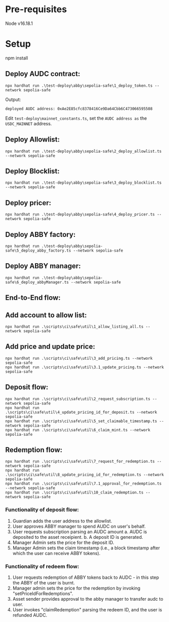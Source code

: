 # Pre-requisites
Node v16.18.1

# Setup
npm install

## Deploy AUDC contract:
```
npx hardhat run .\test-deploy\abby\sepolia-safe\1_deploy_token.ts --network sepolia-safe
```

Output: 
```
deployed AUDC address: 0xAe2E85cfc8378416Ce9Da64Cbb6C473066595508
```
Edit ```test-deploy\mainnet_constants.ts```, set the ```AUDC address as``` the ```USDC_MAINNET``` address.

## Deploy Allowlist:

```
npx hardhat run .\test-deploy\abby\sepolia-safe\2_deploy_allowlist.ts --network sepolia-safe
```

## Deploy Blocklist:

```
npx hardhat run .\test-deploy\abby\sepolia-safe\3_deploy_blocklist.ts --network sepolia-safe
```

## Deploy pricer:

```
npx hardhat run .\test-deploy\abby\sepolia-safe\4_deploy_pricer.ts --network sepolia-safe
```

## Deploy ABBY factory:

```
npx hardhat run .\test-deploy\abby\sepolia-safe\5_deploy_abby_factory.ts --network sepolia-safe
```

## Deploy ABBY manager:

```
npx hardhat run .\test-deploy\abby\sepolia-safe\6_deploy_abbyManager.ts --network sepolia-safe
```

## End-to-End flow:
## Add account to allow list:
```
npx hardhat run .\scripts\ci\safe\util\1_allow_listing_all.ts --network sepolia-safe

```
## Add price and update price:
```
npx hardhat run .\scripts\ci\safe\util\3_add_pricing.ts --network sepolia-safe
npx hardhat run .\scripts\ci\safe\util\3.1_update_pricing.ts --network sepolia-safe

```
## Deposit flow:
```
npx hardhat run .\scripts\ci\safe\util\2_request_subscription.ts --network sepolia-safe
npx hardhat run .\scripts\ci\safe\util\4_update_pricing_id_for_deposit.ts --network sepolia-safe
npx hardhat run .\scripts\ci\safe\util\5_set_claimable_timestamp.ts --network sepolia-safe
npx hardhat run .\scripts\ci\safe\util\6_claim_mint.ts --network sepolia-safe

```
## Redemption flow:
```
npx hardhat run .\scripts\ci\safe\util\7_request_for_redemption.ts --network sepolia-safe
npx hardhat run .\scripts\ci\safe\util\8_update_pricing_id_for_redemption.ts --network sepolia-safe
npx hardhat run .\scripts\ci\safe\util\7.1_approval_for_redemption.ts --network sepolia-safe
npx hardhat run .\scripts\ci\safe\util\10_claim_redemption.ts --network sepolia-safe
```

### Functionality of deposit flow:

1. Guardian adds the user address to the allowlist.
2. User approves ABBY manager to spend AUDC on user's behalf.
3. User requests subscription parsing an AUDC amount 
     a. AUDC is deposited to the asset receipient.
     b. A deposit ID is generated.
4. Manager Admin sets the price for the deposit ID.
5. Manager Admin sets the claim timestamp (i.e., a block timestamp after which the user can receive ABBY tokens).

### Functionality of redeem flow:
1. User requests redemption of ABBY tokens back to AUDC - in this step the ABBY of the user is burnt.
2. Manager admin sets the price for the redemption by invoking "setPriceIdForRedemptions".
3. Asset sender provides approval to the abby manager to transfer audc to user.
4. User invokes "claimRedemption" parsing the redeem ID, and the user is refunded AUDC.
